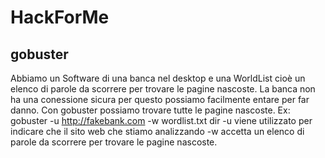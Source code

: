 # HackForMe
## gobuster
Abbiamo un Software di una banca nel desktop e una WorldList cioè un elenco di parole da scorrere per trovare le pagine nascoste.
La banca non ha una conessione sicura per questo possiamo facilmente entare per far danno.
Con gobuster possiamo trovare tutte le pagine nascoste.
Ex: gobuster -u http://fakebank.com -w wordlist.txt dir
-u viene utilizzato per indicare che il sito web che stiamo analizzando -w accetta un elenco di parole da scorrere per trovare le pagine nascoste.
